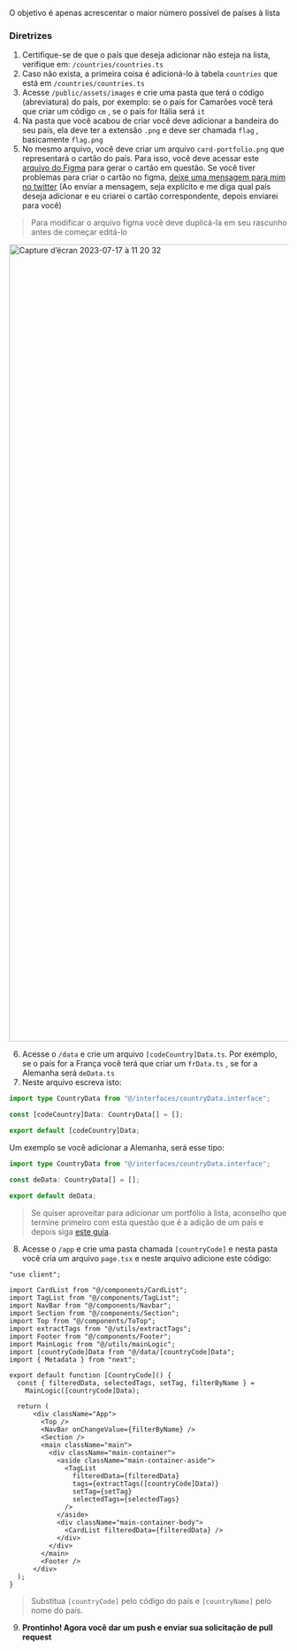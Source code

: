 O objetivo é apenas acrescentar o maior número possível de países à lista

### **Diretrizes**

1. Certifique-se de que o país que deseja adicionar não esteja na lista, verifique em: `/countries/countries.ts`
2. Caso não exista, a primeira coisa é adicioná-lo à tabela `countries` que está em `/countries/countries.ts`
3. Acesse `/public/assets/images` e crie uma pasta que terá o código (abreviatura) do país, por exemplo: se o país for Camarões você terá que criar um código `cm` , se o país for Itália será `it`
4. Na pasta que você acabou de criar você deve adicionar a bandeira do seu país, ela deve ter a extensão `.png` e deve ser chamada `flag` , basicamente `flag.png`
5. No mesmo arquivo, você deve criar um arquivo `card-portfolio.png` que representará o cartão do país. Para isso, você deve acessar este [arquivo do Figma](https://www.figma.com/file/ngoeT9LWuEcmkGWIUBO260/World-Portfolios?type=design&node-id=4-5&mode=design&t=jHaj9cThsC03JQJ6-0) para gerar o cartão em questão. Se você tiver problemas para criar o cartão no figma, [deixe uma mensagem para mim no twitter](https://twitter.com/ln_dev7) (Ao enviar a mensagem, seja explícito e me diga qual país deseja adicionar e eu criarei o cartão correspondente, depois enviarei para você)
> Para modificar o arquivo figma você deve duplicá-la em seu rascunho antes de começar editá-lo
<img width="1440" alt="Capture d’écran 2023-07-17 à 11 20 32" src="https://github.com/ln-dev7/world-portfolios/assets/62269693/7d096632-7bb7-464f-8b24-ae5333cc248d">

6. Acesse o `/data` e crie um arquivo `[codeCountry]Data.ts`. Por exemplo, se o país for a França você terá que criar um `frData.ts` , se for a Alemanha será `deData.ts` 
7. Neste arquivo escreva isto:
```ts
import type CountryData from "@/interfaces/countryData.interface";

const [codeCountry]Data: CountryData[] = [];

export default [codeCountry]Data;
```
Um exemplo se você adicionar a Alemanha, será esse tipo:
```ts
import type CountryData from "@/interfaces/countryData.interface";

const deData: CountryData[] = [];

export default deData;
```

> Se quiser aproveitar para adicionar um portfólio à lista, aconselho que termine primeiro com esta questão que é a adição de um país e depois siga [este guia](../CONTRIBUTING/CONTRIBUTING_pt-br.md).
8. Acesse o `/app` e crie uma pasta chamada `[countryCode]` e nesta pasta você cria um arquivo `page.tsx` e neste arquivo adicione este código:
```tsx
"use client";

import CardList from "@/components/CardList";
import TagList from "@/components/TagList";
import NavBar from "@/components/Navbar";
import Section from "@/components/Section";
import Top from "@/components/ToTop";
import extractTags from "@/utils/extractTags";
import Footer from "@/components/Footer";
import MainLogic from "@/utils/mainLogic";
import [countryCode]Data from "@/data/[countryCode]Data";
import { Metadata } from "next";

export default function [CountryCode]() {
  const { filteredData, selectedTags, setTag, filterByName } =
    MainLogic([countryCode]Data);

  return (
      <div className="App">
        <Top />
        <NavBar onChangeValue={filterByName} />
        <Section />
        <main className="main">
          <div className="main-container">
            <aside className="main-container-aside">
              <TagList
                filteredData={filteredData}
                tags={extractTags([countryCode]Data)}
                setTag={setTag}
                selectedTags={selectedTags}
              />
            </aside>
            <div className="main-container-body">
              <CardList filteredData={filteredData} />
            </div>
          </div>
        </main>
        <Footer />
      </div>
  );
}
```
> Substitua `[countryCode]` pelo código do país e `[countryName]` pelo nome do país.
9. **Prontinho! Agora você dar um push e enviar sua solicitação de pull request**

